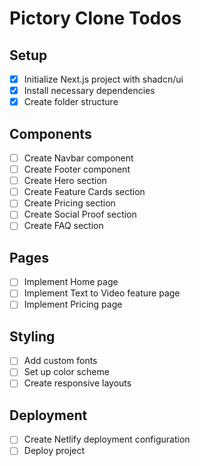 # Pictory Clone Todos

## Setup
- [x] Initialize Next.js project with shadcn/ui
- [x] Install necessary dependencies
- [x] Create folder structure

## Components
- [ ] Create Navbar component
- [ ] Create Footer component
- [ ] Create Hero section
- [ ] Create Feature Cards section
- [ ] Create Pricing section
- [ ] Create Social Proof section
- [ ] Create FAQ section

## Pages
- [ ] Implement Home page
- [ ] Implement Text to Video feature page
- [ ] Implement Pricing page

## Styling
- [ ] Add custom fonts
- [ ] Set up color scheme
- [ ] Create responsive layouts

## Deployment
- [ ] Create Netlify deployment configuration
- [ ] Deploy project

